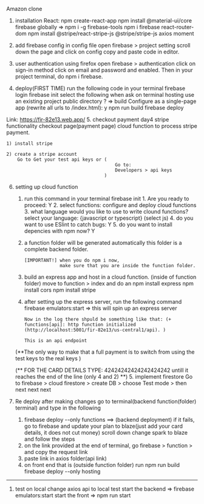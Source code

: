 Amazon clone

1. installation
   React: npm create-react-app
   npm install @material-ui/core
   firebase globally =>
   npm i -g firebase-tools
   npm i firebase
   react-router-dom
   npm install @stripe/react-stripe-js @stripe/stripe-js
   axios
   moment

2. add firebase config in config file
   open firebase > project setting
   scroll down the page and click on config
   copy and paste code in editor.

3. user authentication using firefox
   open firebase > authentication
   click on sign-in method
   click on email and password and enabled.
   Then in your project terminal, do npm i firebase.

4. deploy(FIRST TIME)
   run the following code in your terminal
   firebase login
   firebase init
   select the following when ask on terminal
        hosting
        use an existing project
        public directory ? => build
        Configure as a single-page app (rewrite all urls to /index.html): y
        npm run build
        firebase deploy

Link: https://fir-82e13.web.app/ 5. checkout payment
day4
stripe functionality
checkout page(payment page)
cloud function to process stripe payment.

    1) install stripe

    2) create a stripe account
    	Go to Get your test api keys or (
    										Go to:
    										Developers > api keys
    									)

6.  setting up cloud function

    1.  run this command in your terminal
        firebase init 1. Are you ready to proceed: Y 2. select functions: configure and deploy cloud functions 3. what language would you like to use to write clound functions?
        select your language: {javascript or typescript}
        (select js) 4. do you want to use ESlint to catch bugs: Y 5. do you want to install depencies with npm now? Y

    2.  a function folder will be generated automatically
        this folder is a complete backend folder.

            [IMPORTANT!] when you do npm i now,
            			 make sure that you are inside the function folder.

    3.  build an express app and host in a cloud function. (inside of function folder)
        move to function > index
        and do an
        npm install express
        npm install cors
        npm install stripe

    4.  after setting up the express server, run the following command
        firebase emulators:start => this will spin up an express server

            Now in the log there shpuld be something like that: (+  functions[api]: http function initialized (http://localhost:5001/fir-82e13/us-central1/api). )

            This is an api endpoint

    (\*\*The only way to make that a full payment is to switch from using the test keys to the real keys )

    (** FOR THE CARD DETAILS TYPE: 42424242424242424242 untill it reaches the end of the line (only 4 and 2) **) 5. implement firestore
    Go to firebase > cloud firestore > create DB > choose Test mode > then next next next

7.  Re deploy after making changes
    go to terminal(backend function(folder) terminal) and type in the following

    1. firebase deploy --only functions ==> (backend deployment)
       if it fails, go to firebase and update your plan to blaze(just add your card details, it does not cut money)
       scroll down change spark to blaze and follow the steps
    2. on the link provided at the end of terminal, go firebase > function > and copy the request link
    3. paste link in axios folder(api link)
    4. on front end that is (outside function folder) run
       npm run build
       firebase deploy --only hosting


************************************************************************************************************************************************

1. test on local 
    change axios api to local test
    start the backend => firebase emulators:start
    start the front => npm run start